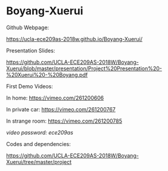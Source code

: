 # Boyang-Xuerui

Github Webpage:

https://ucla-ece209as-2018w.github.io/Boyang-Xuerui/

Presentation Slides:

https://github.com/UCLA-ECE209AS-2018W/Boyang-Xuerui/blob/master/presentation/Project%20Presentation%20-%20Xuerui%20-%20Boyang.pdf


First Demo Videos:

In home: https://vimeo.com/261200606

In private car: https://vimeo.com/261200767

In strange room: https://vimeo.com/261200785

*video password: ece209as*

Codes and dependencies:

https://github.com/UCLA-ECE209AS-2018W/Boyang-Xuerui/tree/master/project

